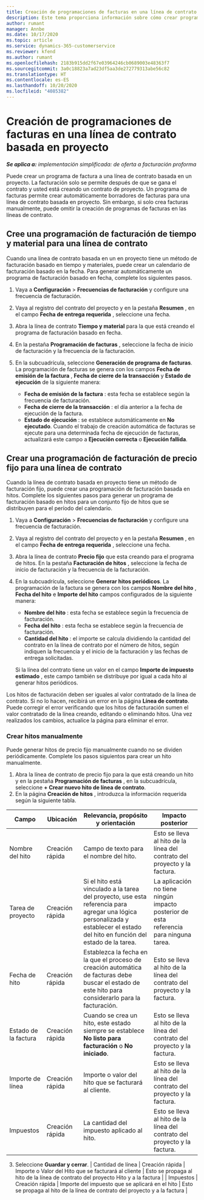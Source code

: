 ```yaml
---
title: Creación de programaciones de facturas en una línea de contrato basada en proyecto
description: Este tema proporciona información sobre cómo crear programaciones e hitos de facturas en líneas de contrato.
author: rumant
manager: Annbe
ms.date: 10/17/2020
ms.topic: article
ms.service: dynamics-365-customerservice
ms.reviewer: kfend
ms.author: rumant
ms.openlocfilehash: 2183b915dd2f67e03964246cb0689003e48363f7
ms.sourcegitcommit: 3a0c18823a7ad23df5aa3de272779313abe56c82
ms.translationtype: HT
ms.contentlocale: es-ES
ms.lasthandoff: 10/20/2020
ms.locfileid: "4085382"
---
```

# <a name="creating-invoice-schedules-on-a-project-based-contract-line"></a>Creación de programaciones de facturas en una línea de contrato basada en proyecto

_**Se aplica a:** implementación simplificada: de oferta a facturación proforma_


Puede crear un programa de factura a una línea de contrato basada en un proyecto. La facturación solo se permite después de que se gana el contrato y usted está creando un contrato de proyecto. Un programa de facturas permite crear automáticamente borradores de facturas para una línea de contrato basada en proyecto. Sin embargo, si solo crea facturas manualmente, puede omitir la creación de programas de facturas en las líneas de contrato.

## <a name="create-a-time-and-material-invoice-schedule-for-a-contract-line"></a>Cree una programación de facturación de tiempo y material para una línea de contrato

Cuando una línea de contrato basada en un en proyecto tiene un método de facturación basado en tiempo y materiales, puede crear un calendario de facturación basado en la fecha. Para generar automáticamente un programa de facturación basado en fecha, complete los siguientes pasos.

1. Vaya a **Configuración** > **Frecuencias de facturación** y configure una frecuencia de facturación.
2. Vaya al registro del contrato del proyecto y en la pestaña **Resumen** , en el campo **Fecha de entrega requerida** , seleccione una fecha.
3. Abra la línea de contrato **Tiempo y material** para la que está creando el programa de facturación basado en fecha. 
4. En la pestaña **Programación de facturas** , seleccione la fecha de inicio de facturación y la frecuencia de la facturación.
5. En la subcuadrícula, seleccione **Generación de programa de facturas**. La programación de facturas se genera con los campos **Fecha de emisión de la factura** , **Fecha de cierre de la transacción** y **Estado de ejecución** de la siguiente manera:

    - **Fecha de emisión de la factura** : esta fecha se establece según la frecuencia de facturación.
    - **Fecha de cierre de la transacción** : el día anterior a la fecha de ejecución de la factura.
    - **Estado de ejecución** : se establece automáticamente en **No ejecutado**. Cuando el trabajo de creación automática de facturas se ejecute para una determinada fecha de ejecución de facturas, actualizará este campo a **Ejecución correcta** o **Ejecución fallida**.


## <a name="create-a-fixed-price-invoice-schedule-for-a-contract-line"></a>Crear una programación de facturación de precio fijo para una línea de contrato

Cuando la línea de contrato basada en proyecto tiene un método de facturación fijo, puede crear una programación de facturación basada en hitos. Complete los siguientes pasos para generar un programa de facturación basado en hitos para un conjunto fijo de hitos que se distribuyen para el período del calendario.

1. Vaya a **Configuración** > **Frecuencias de facturación** y configure una frecuencia de facturación.
2. Vaya al registro del contrato del proyecto y en la pestaña **Resumen** , en el campo **Fecha de entrega requerida** , seleccione una fecha.
3. Abra la línea de contrato **Precio fijo** que esta creando para el programa de hitos. En la pestaña **Facturación de hitos** , seleccione la fecha de inicio de facturación y la frecuencia de la facturación. 
4. En la subcuadrícula, seleccione **Generar hitos periódicos**. La programación de la factura se genera con los campos **Nombre del hito** , **Fecha del hito** e **Importe del hito** campos configurados de la siguiente manera:

    - **Nombre del hito** : esta fecha se establece según la frecuencia de facturación.
    - **Fecha del hito** : esta fecha se establece según la frecuencia de facturación.
    - **Cantidad del hito** : el importe se calcula dividiendo la cantidad del contrato en la línea de contrato por el número de hitos, según indiquen la frecuencia y el inicio de la facturación y las fechas de entrega solicitadas.

    Si la línea del contrato tiene un valor en el campo **Importe de impuesto estimado** , este campo también se distribuye por igual a cada hito al generar hitos periódicos.

Los hitos de facturación deben ser iguales al valor contratado de la línea de contrato. Si no lo hacen, recibirá un error en la página **Línea de contrato**. Puede corregir el error verificando que los hitos de facturación sumen el valor contratado de la línea creando, editando o eliminando hitos. Una vez realizados los cambios, actualice la página para eliminar el error.

### <a name="manually-create-milestones"></a>Crear hitos manualmente

Puede generar hitos de precio fijo manualmente cuando no se dividen periódicamente. Complete los pasos siguientos para crear un hito manualmente.

1. Abra la línea de contrato de precio fijo para la que está creando un hito y en la pestaña **Programación de facturas** , en la subcuadrícula, seleccione **+ Crear nuevo hito de línea de contrato**. 
2. En la página **Creación de hitos** , introduzca la información requerida según la siguiente tabla.

| Campo | Ubicación | Relevancia, propósito y orientación | Impacto posterior |
| --- | --- | --- | --- |
| Nombre del hito | Creación rápida | Campo de texto para el nombre del hito. | Esto se lleva al hito de la línea del contrato del proyecto y la factura. |
| Tarea de proyecto | Creación rápida | Si el hito está vinculado a la tarea del proyecto, use esta referencia para agregar una lógica personalizada y establecer el estado del hito en función del estado de la tarea. | La aplicación no tiene ningún impacto posterior de esta referencia para ninguna tarea. |
| Fecha de hito | Creación rápida | Establezca la fecha en la que el proceso de creación automática de facturas debe buscar el estado de este hito para considerarlo para la facturación. | Esto se lleva al hito de la línea del contrato del proyecto y la factura. |
| Estado de la factura | Creación rápida | Cuando se crea un hito, este estado siempre se establece **No listo para facturación** o **No iniciado**. | Esto se lleva al hito de la línea del contrato del proyecto y la factura. |
| Importe de línea | Creación rápida | Importe o valor del hito que se facturará al cliente. | Esto se lleva al hito de la línea del contrato del proyecto y la factura. |
| Impuestos | Creación rápida | La cantidad del impuesto aplicado al hito. | Esto se lleva al hito de la línea del contrato del proyecto y la factura. |

3. Seleccione **Guardar y cerrar**.
| Cantidad de línea | Creación rápida | Importe o Valor del Hito que se facturará al cliente | Esto se propaga al hito de la línea de contrato del proyecto Hito y a la factura | | Impuestos | Creación rápida | Importe del impuesto que se aplicará en el hito | Esto se propaga al hito de la línea de contrato del proyecto y a la factura |
